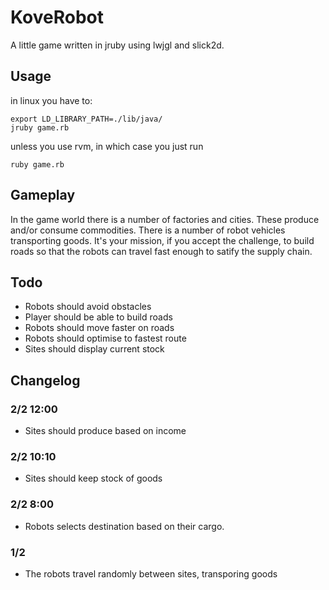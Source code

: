 # KoveRobot

A little game written in jruby using lwjgl and slick2d.

## Usage

in linux you have to:

    export LD_LIBRARY_PATH=./lib/java/
    jruby game.rb

unless you use rvm, in which case you just run

    ruby game.rb

## Gameplay

In the game world there is a number of factories and cities. These
produce and/or consume commodities. There is a number of robot vehicles
transporting goods. It's your mission, if you accept the challenge, to
build roads so that the robots can travel fast enough to satify the
supply chain.

## Todo

* Robots should avoid obstacles
* Player should be able to build roads
* Robots should move faster on roads
* Robots should optimise to fastest route
* Sites should display current stock


## Changelog

### 2/2 12:00
* Sites should produce based on income

### 2/2 10:10
* Sites should keep stock of goods

### 2/2 8:00
* Robots selects destination based on their cargo.

### 1/2
* The robots travel randomly between sites, transporing goods
